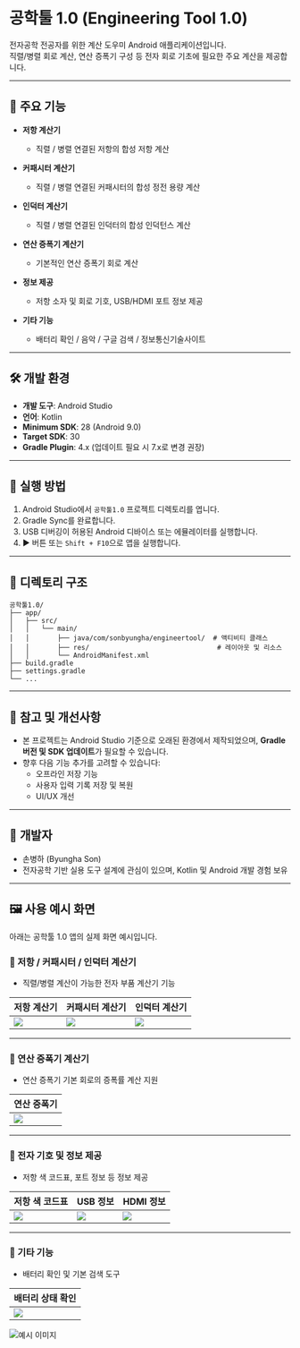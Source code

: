 
# 공학툴 1.0 (Engineering Tool 1.0)

전자공학 전공자를 위한 계산 도우미 Android 애플리케이션입니다.  
직렬/병렬 회로 계산, 연산 증폭기 구성 등 전자 회로 기초에 필요한 주요 계산을 제공합니다.

---

## 📱 주요 기능

- **저항 계산기**  
  - 직렬 / 병렬 연결된 저항의 합성 저항 계산

- **커패시터 계산기**  
  - 직렬 / 병렬 연결된 커패시터의 합성 정전 용량 계산

- **인덕터 계산기**  
  - 직렬 / 병렬 연결된 인덕터의 합성 인덕턴스 계산

- **연산 증폭기 계산기**  
  - 기본적인 연산 증폭기 회로 계산

- **정보 제공**
  - 저항 소자 및 회로 기호, USB/HDMI 포트 정보 제공

- **기타 기능**
  - 배터리 확인 / 음악 / 구글 검색 / 정보통신기술사이트
---

## 🛠️ 개발 환경

- **개발 도구**: Android Studio
- **언어**: Kotlin
- **Minimum SDK**: 28 (Android 9.0)
- **Target SDK**: 30
- **Gradle Plugin**: 4.x (업데이트 필요 시 7.x로 변경 권장)

---

## 🚀 실행 방법

1. Android Studio에서 `공학툴1.0` 프로젝트 디렉토리를 엽니다.
2. Gradle Sync를 완료합니다.
3. USB 디버깅이 허용된 Android 디바이스 또는 에뮬레이터를 실행합니다.
4. ▶ 버튼 또는 `Shift + F10`으로 앱을 실행합니다.

---

## 📂 디렉토리 구조

```
공학툴1.0/
├── app/
│   ├── src/
│   │   └── main/
│   │       ├── java/com/sonbyungha/engineertool/  # 액티비티 클래스
│   │       ├── res/                                # 레이아웃 및 리소스
│   │       └── AndroidManifest.xml
├── build.gradle
├── settings.gradle
└── ...
```

---

## 📌 참고 및 개선사항

- 본 프로젝트는 Android Studio 기준으로 오래된 환경에서 제작되었으며, **Gradle 버전 및 SDK 업데이트**가 필요할 수 있습니다.
- 향후 다음 기능 추가를 고려할 수 있습니다:
  - 오프라인 저장 기능
  - 사용자 입력 기록 저장 및 복원
  - UI/UX 개선

---

## 👤 개발자

- 손병하 (Byungha Son)  
- 전자공학 기반 실용 도구 설계에 관심이 있으며, Kotlin 및 Android 개발 경험 보유


---

## 🖼️ 사용 예시 화면

아래는 공학툴 1.0 앱의 실제 화면 예시입니다.

### 🔹 저항 / 커패시터 / 인덕터 계산기

- 직렬/병렬 계산이 가능한 전자 부품 계산기 기능

| 저항 계산기 | 커패시터 계산기 | 인덕터 계산기 |
|-------------|----------------|---------------|
| ![](example/ex1.jpg) | ![](example/ex2.jpg) | ![](example/ex3.jpg) |

---

### 🔹 연산 증폭기 계산기

- 연산 증폭기 기본 회로의 증폭률 계산 지원

| 연산 증폭기 |
|-------------|
| ![](example/ex4.jpg) |

---

### 🔹 전자 기호 및 정보 제공

- 저항 색 코드표, 포트 정보 등 정보 제공

| 저항 색 코드표 | USB 정보 | HDMI 정보 |
|----------------|----------|------------|
| ![](example/ex5.jpg) | ![](example/ex6.jpg) | ![](example/ex7.jpg) |

---

### 🔹 기타 기능

- 배터리 확인 및 기본 검색 도구

| 배터리 상태 확인 |
|------------------|
| ![](example/ex8.jpg) |
![예시 이미지](example/ex8.jpg)


